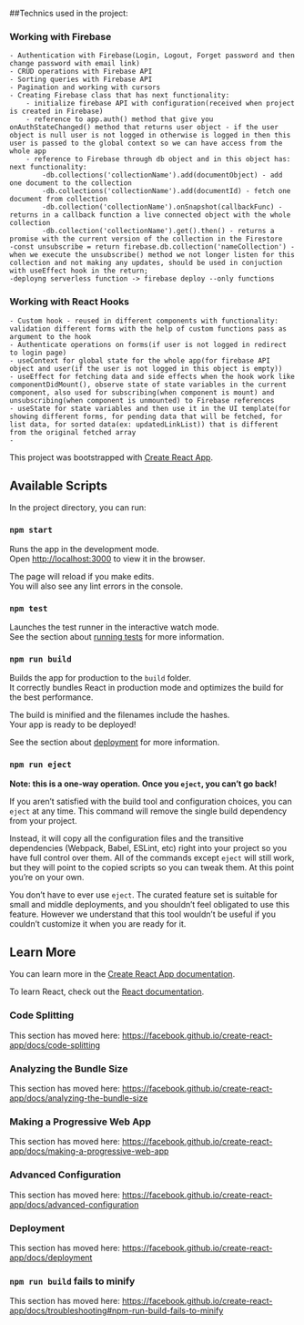 ##Technics used in the project:

### Working with Firebase
    - Authentication with Firebase(Login, Logout, Forget password and then change password with email link)
    - CRUD operations with Firebase API
    - Sorting queries with Firebase API
    - Pagination and working with cursors
    - Creating Firebase class that has next functionality:
        - initialize firebase API with configuration(received when project is created in Firebase)
        - reference to app.auth() method that give you onAuthStateChanged() method that returns user object - if the user object is null user is not logged in otherwise is logged in then this user is passed to the global context so we can have access from the whole app
        - reference to Firebase through db object and in this object has: next functionality:
            -db.collections('collectionName').add(documentObject) - add one document to the collection
            -db.collections('collectionName').add(documentId) - fetch one document from collection
            -db.collection('collectionName').onSnapshot(callbackFunc) - returns in a callback function a live connected object with the whole collection
            -db.collection('collectionName').get().then() - returns a promise with the current version of the collection in the Firestore
    -const unsubscribe = return firebase.db.collection('nameCollection') - when we execute the unsubscribe() method we not longer listen for this collection and not making any updates, should be used in conjuction with useEffect hook in the return;
    -deployng serverless function -> firebase deploy --only functions
### Working with React Hooks
    - Custom hook - reused in different components with functionality: validation different forms with the help of custom functions pass as argument to the hook
    - Authenticate operations on forms(if user is not logged in redirect to login page)
    - useContext for global state for the whole app(for firebase API object and user(if the user is not logged in this object is empty))
    - useEffect for fetching data and side effects when the hook work like componentDidMount(), observe state of state variables in the current component, also used for subscribing(when component is mount) and unsubscribing(when component is unmounted) to Firebase references 
    - useState for state variables and then use it in the UI template(for showing different forms, for pending data that will be fetched, for list data, for sorted data(ex: updatedLinkList)) that is different from the original fetched array
    -
This project was bootstrapped with [Create React App](https://github.com/facebook/create-react-app).

## Available Scripts

In the project directory, you can run:

### `npm start`

Runs the app in the development mode.<br>
Open [http://localhost:3000](http://localhost:3000) to view it in the browser.

The page will reload if you make edits.<br>
You will also see any lint errors in the console.

### `npm test`

Launches the test runner in the interactive watch mode.<br>
See the section about [running tests](https://facebook.github.io/create-react-app/docs/running-tests) for more information.

### `npm run build`

Builds the app for production to the `build` folder.<br>
It correctly bundles React in production mode and optimizes the build for the best performance.

The build is minified and the filenames include the hashes.<br>
Your app is ready to be deployed!

See the section about [deployment](https://facebook.github.io/create-react-app/docs/deployment) for more information.

### `npm run eject`

**Note: this is a one-way operation. Once you `eject`, you can’t go back!**

If you aren’t satisfied with the build tool and configuration choices, you can `eject` at any time. This command will remove the single build dependency from your project.

Instead, it will copy all the configuration files and the transitive dependencies (Webpack, Babel, ESLint, etc) right into your project so you have full control over them. All of the commands except `eject` will still work, but they will point to the copied scripts so you can tweak them. At this point you’re on your own.

You don’t have to ever use `eject`. The curated feature set is suitable for small and middle deployments, and you shouldn’t feel obligated to use this feature. However we understand that this tool wouldn’t be useful if you couldn’t customize it when you are ready for it.

## Learn More

You can learn more in the [Create React App documentation](https://facebook.github.io/create-react-app/docs/getting-started).

To learn React, check out the [React documentation](https://reactjs.org/).

### Code Splitting

This section has moved here: https://facebook.github.io/create-react-app/docs/code-splitting

### Analyzing the Bundle Size

This section has moved here: https://facebook.github.io/create-react-app/docs/analyzing-the-bundle-size

### Making a Progressive Web App

This section has moved here: https://facebook.github.io/create-react-app/docs/making-a-progressive-web-app

### Advanced Configuration

This section has moved here: https://facebook.github.io/create-react-app/docs/advanced-configuration

### Deployment

This section has moved here: https://facebook.github.io/create-react-app/docs/deployment

### `npm run build` fails to minify

This section has moved here: https://facebook.github.io/create-react-app/docs/troubleshooting#npm-run-build-fails-to-minify
